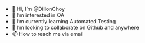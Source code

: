 - 👋 Hi, I’m @DillonChoy
- 👀 I’m interested in QA
- 🌱 I’m currently learning Automated Testing
- 💞️ I’m looking to collaborate on Github and anywhere
- 📫 How to reach me via email

<!---
DillonChoy/DillonChoy is a ✨ special ✨ repository because its `README.md` (this file) appears on your GitHub profile.
You can click the Preview link to take a look at your changes.
--->
